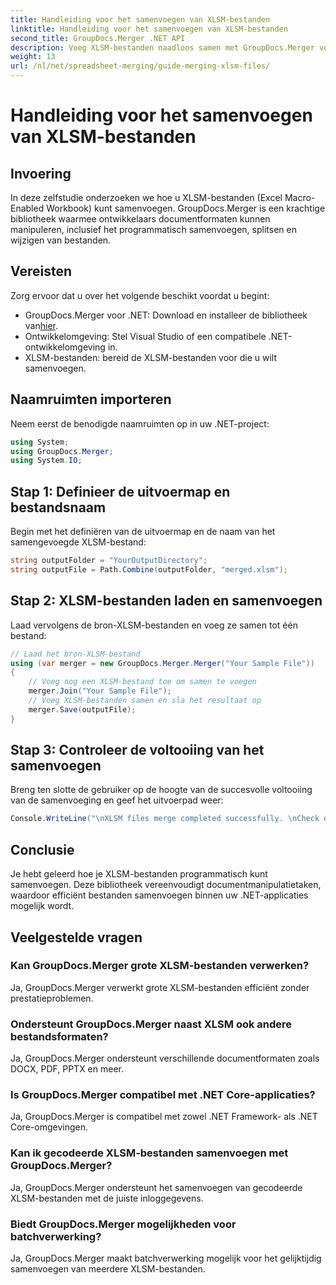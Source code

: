 ```yaml
---
title: Handleiding voor het samenvoegen van XLSM-bestanden
linktitle: Handleiding voor het samenvoegen van XLSM-bestanden
second_title: GroupDocs.Merger .NET API
description: Voeg XLSM-bestanden naadloos samen met GroupDocs.Merger voor .NET. Combineer Excel-werkmappen efficiënt programmatisch. Verbeter uw mogelijkheden voor documentmanipulatie.
weight: 13
url: /nl/net/spreadsheet-merging/guide-merging-xlsm-files/
---
```


# Handleiding voor het samenvoegen van XLSM-bestanden

## Invoering
In deze zelfstudie onderzoeken we hoe u XLSM-bestanden (Excel Macro-Enabled Workbook) kunt samenvoegen. GroupDocs.Merger is een krachtige bibliotheek waarmee ontwikkelaars documentformaten kunnen manipuleren, inclusief het programmatisch samenvoegen, splitsen en wijzigen van bestanden.
## Vereisten
Zorg ervoor dat u over het volgende beschikt voordat u begint:
-  GroupDocs.Merger voor .NET: Download en installeer de bibliotheek van[hier](https://releases.groupdocs.com/merger/net/).
- Ontwikkelomgeving: Stel Visual Studio of een compatibele .NET-ontwikkelomgeving in.
- XLSM-bestanden: bereid de XLSM-bestanden voor die u wilt samenvoegen.

## Naamruimten importeren
Neem eerst de benodigde naamruimten op in uw .NET-project:
```csharp
using System; 
using GroupDocs.Merger;
using System.IO;
```
## Stap 1: Definieer de uitvoermap en bestandsnaam
Begin met het definiëren van de uitvoermap en de naam van het samengevoegde XLSM-bestand:
```csharp
string outputFolder = "YourOutputDirectory";
string outputFile = Path.Combine(outputFolder, "merged.xlsm");
```
## Stap 2: XLSM-bestanden laden en samenvoegen
Laad vervolgens de bron-XLSM-bestanden en voeg ze samen tot één bestand:
```csharp
// Laad het bron-XLSM-bestand
using (var merger = new GroupDocs.Merger.Merger("Your Sample File"))
{
    // Voeg nog een XLSM-bestand toe om samen te voegen
    merger.Join("Your Sample File");
    // Voeg XLSM-bestanden samen en sla het resultaat op
    merger.Save(outputFile);
}
```
## Stap 3: Controleer de voltooiing van het samenvoegen
Breng ten slotte de gebruiker op de hoogte van de succesvolle voltooiing van de samenvoeging en geef het uitvoerpad weer:
```csharp
Console.WriteLine("\nXLSM files merge completed successfully. \nCheck output in {0}", outputFolder);
```

## Conclusie
Je hebt geleerd hoe je XLSM-bestanden programmatisch kunt samenvoegen. Deze bibliotheek vereenvoudigt documentmanipulatietaken, waardoor efficiënt bestanden samenvoegen binnen uw .NET-applicaties mogelijk wordt.

## Veelgestelde vragen
### Kan GroupDocs.Merger grote XLSM-bestanden verwerken?
Ja, GroupDocs.Merger verwerkt grote XLSM-bestanden efficiënt zonder prestatieproblemen.
### Ondersteunt GroupDocs.Merger naast XLSM ook andere bestandsformaten?
Ja, GroupDocs.Merger ondersteunt verschillende documentformaten zoals DOCX, PDF, PPTX en meer.
### Is GroupDocs.Merger compatibel met .NET Core-applicaties?
Ja, GroupDocs.Merger is compatibel met zowel .NET Framework- als .NET Core-omgevingen.
### Kan ik gecodeerde XLSM-bestanden samenvoegen met GroupDocs.Merger?
Ja, GroupDocs.Merger ondersteunt het samenvoegen van gecodeerde XLSM-bestanden met de juiste inloggegevens.
### Biedt GroupDocs.Merger mogelijkheden voor batchverwerking?
Ja, GroupDocs.Merger maakt batchverwerking mogelijk voor het gelijktijdig samenvoegen van meerdere XLSM-bestanden.
